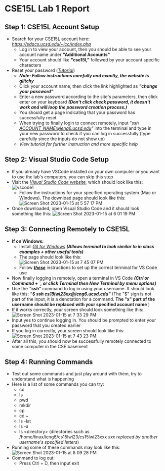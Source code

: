# CSE15L Lab 1 Report
## Step 1: CSE15L Account Setup
- Search for your CSE15L account here: *https://sdacs.ucsd.edu/~icc/index.php*
  - Log in to view your account, then you should be able to see your account name under **"Additional Accounts"**
  - Your account should like **"cse15l,"** followed by your account specific characters
- Reset your password ([*Tutorial*](https://docs.google.com/document/d/1hs7CyQeh-MdUfM9uv99i8tqfneos6Y8bDU0uhn1wqho/edit))
  - ***Note: Follow instructions carefully and exactly, the website is glitchy***
  - Click your account name, then click the link highlighted as ***"change your password"***
  - Enter a new password according to the site's parameters, then click enter on your keyboard ***(Don't click check password, it doesn't work and will loop the password creation process.)***
  - You should get a page indicating that your password has successfully reset
  - When trying to finally login to connect remotely, input *"ssh ACCOUNT_NAME@ieng6.ucsd.edu"* into the terminal and type in your new password to check if you can log in successfully (type carefully since the inputs do not show up)
  - *View tutorial for further instruction and more specific help*
## Step 2: Visual Studio Code Setup
- If you already have VSCode installed on your own computer or you want to use the lab's computers, you can skip this step
- Visit the [*Visual Studio Code website,*](https://code.visualstudio.com/) which should look like this: ![vscode1](https://user-images.githubusercontent.com/122497078/212786380-a258f6b2-94cd-4d28-bbb8-9d99076e95ce.png)
  - Follow the instructions for your specified operating system (Mac or Windows). The download page should look like this: ![Screen Shot 2023-01-15 at 5 57 17 PM](https://user-images.githubusercontent.com/122497078/212786504-380b2fb1-8d8a-4de9-9aa2-723b34df0eb8.png)
- Once downloaded, open Visual Studio Code and it should look something like this: ![Screen Shot 2023-01-15 at 6 01 19 PM](https://user-images.githubusercontent.com/122497078/212786545-75185f50-b62e-4ffe-8543-0e888df9aa16.png)
## Step 3: Connecting Remotely to CSE15L
- **If on Windows:**
  - Install [*Git for Windows*](https://gitforwindows.org/) ***(Allows terminal to look similar to in class examples + other useful tools)***
  - The page should look like this: ![Screen Shot 2023-01-15 at 7 45 07 PM](https://user-images.githubusercontent.com/122497078/212786682-14043fbd-b11b-4f2d-bba9-e4bc5252aa25.png)
  - Follow [***these***](https://stackoverflow.com/questions/42606837/how-do-i-use-bash-on-windows-from-the-visual-studio-code-integrated-terminal/50527994#50527994) instructions to set up the correct terminal for VS Code use
- Now finally logging in remotely, open a terminal in VS Code ***(Ctrl or Command + `, or click Terminal then New Terminal by menu options)***
- Use the ***"ssh"*** command to log in using your username. It should look like this: ***"$ ssh cs15lwi23xx@ieng6.ucsd.edu"*** (The "$" sign is not part of the input, it is a denotation for a command. **The "x" part of the username should be replaced with your specified account name** )
- If it works correctly, your screen should look something like this:
![Screen Shot 2023-01-15 at 7 33 29 PM](https://user-images.githubusercontent.com/122497078/212786804-7af2b6f4-1399-4bf0-af16-38ca19ffd829.png)
- Input yes to continue logging in. You should be prompted to enter your password that you created earlier
- If you log in correctly, your screen should look like this: 
![Screen Shot 2023-01-15 at 7 43 23 PM](https://user-images.githubusercontent.com/122497078/212786856-633ba9c2-2962-47ac-af04-16f73d1b4214.png)
- After all this, you should now be successfully remotely connected to some computer in the CSE basement
## Step 4: Running Commands
- Test out some commands and just play around with them, try to understand what is happening
- Here is a list of some commands you can try:
  - cd
  - ls
  - pwd
  - mkdir
  - cp
  - cd ~
  - ls -lat
  - ls -a
  - ls <directory<directory>> (directories such as /home/linux/ieng6/cs15lwi23/cs15lwi23xxx *xxx replaced by another username's specified letters*)
- Running some of these commands may look like this: 
![Screen Shot 2023-01-15 at 8 09 28 PM](https://user-images.githubusercontent.com/122497078/212786895-63482d60-5f3d-427f-8dc9-b797fe30e0a0.png)
- Command to log out: 
  - Press Ctrl + D, then input exit

